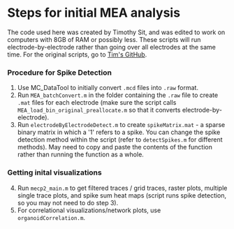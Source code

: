 # Steps for initial MEA analysis

The code used here was created by Timothy Sit, and was edited to work on computers with 8GB of RAM or possibly less. These scripts will run electrode-by-electrode rather than going over all electrodes at the same time. For the original scripts, go to [Tim's GitHub](https://github.com/Timothysit).

### Procedure for Spike Detection
1. Use MC_DataTool to initially convert `.mcd` files into `.raw` format.
2. Run `MEA_batchConvert.m` in the folder containing the `.raw` file to create `.mat` files for each electrode (make sure the script calls `MEA_load_bin_original_preallocate.m` so that it converts electrode-by-electrode).
3. Run `electrodeByElectrodeDetect.m` to create `spikeMatrix.mat` - a sparse binary matrix in which a '1' refers to a spike. You can change the spike detection method within the script (refer to `detectSpikes.m` for different methods). May need to copy and paste the contents of the function rather than running the function as a whole.

### Getting inital visualizations
4. Run `mecp2_main.m` to get filtered traces / grid traces, raster plots, multiple single trace plots, and spike sum heat maps (script runs spike detection, so you may not need to do step 3).
5. For correlational visualizations/network plots, use `organoidCorrelation.m`.
